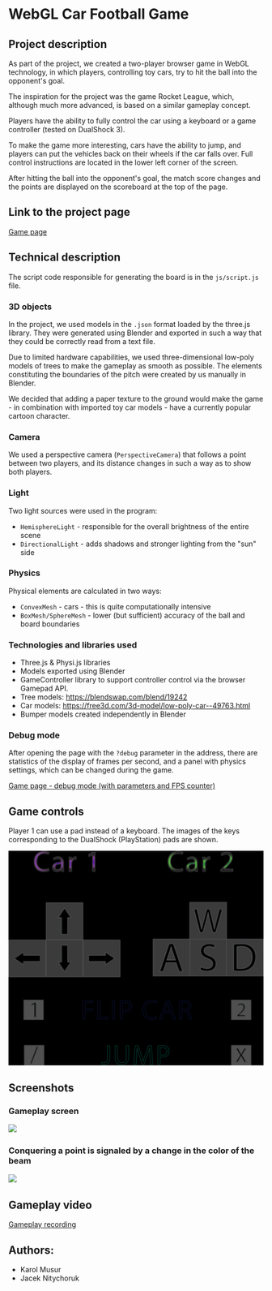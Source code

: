 # WebGL Car Football Game

## Project description

As part of the project, we created a two-player browser game in WebGL technology, in which players, controlling toy cars, try to hit the ball into the opponent's goal.

The inspiration for the project was the game Rocket League, which, although much more advanced, is based on a similar gameplay concept.

Players have the ability to fully control the car using a keyboard or a game controller (tested on DualShock 3).

To make the game more interesting, cars have the ability to jump, and players can put the vehicles back on their wheels if the car falls over. Full control instructions are located in the lower left corner of the screen.

After hitting the ball into the opponent's goal, the match score changes and the points are displayed on the scoreboard at the top of the page.

## Link to the project page

[Game page](https://def-au1t.github.io/car-football/)

## Technical description

The script code responsible for generating the board is in the `js/script.js` file.

### 3D objects

In the project, we used models in the `.json` format loaded by the three.js library. They were generated using Blender and exported in such a way that they could be correctly read from a text file.

Due to limited hardware capabilities, we used three-dimensional low-poly models of trees to make the gameplay as smooth as possible. The elements constituting the boundaries of the pitch were created by us manually in Blender.

We decided that adding a paper texture to the ground would make the game - in combination with imported toy car models - have a currently popular cartoon character.

### Camera

We used a perspective camera (`PerspectiveCamera`) that follows a point between two players, and its distance changes in such a way as to show both players.

### Light

Two light sources were used in the program:

- `HemisphereLight` - responsible for the overall brightness of the entire scene
- `DirectionalLight` - adds shadows and stronger lighting from the "sun" side

### Physics

Physical elements are calculated in two ways:
- `ConvexMesh` - cars - this is quite computationally intensive
- `BoxMesh/SphereMesh` - lower (but sufficient) accuracy of the ball and board boundaries

### Technologies and libraries used

- Three.js & Physi.js libraries
- Models exported using Blender
- GameController library to support controller control via the browser Gamepad API.
- Tree models: https://blendswap.com/blend/19242
- Car models: https://free3d.com/3d-model/low-poly-car--49763.html
- Bumper models created independently in Blender

### Debug mode

After opening the page with the `?debug` parameter in the address, there are statistics of the display of frames per second, and a panel with physics settings, which can be changed during the game.

[Game page - debug mode (with parameters and FPS counter)](https://def-au1t.github.io/car-football/?debug)

## Game controls

Player 1 can use a pad instead of a keyboard. The images of the keys corresponding to the DualShock (PlayStation) pads are shown.

![](docs/controls.png)

## Screenshots

### Gameplay screen
![](docs/img1.png)

### Conquering a point is signaled by a change in the color of the beam

![](docs/img2.png)

## Gameplay video
[Gameplay recording](https://aghedupl-my.sharepoint.com/:v:/g/personal/jaceknit_student_agh_edu_pl/EZ0lBYfSDKlPitFgiweSHDgBmz_ZQxFiYwwNoG-dRcNzVw?e=l1YkIb)

## Authors:

- Karol Musur
- Jacek Nitychoruk
